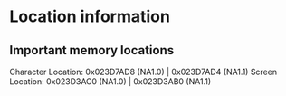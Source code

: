 # Location information

## Important memory locations
Character Location: 0x023D7AD8 (NA1.0) | 0x023D7AD4 (NA1.1)
Screen Location: 0x023D3AC0 (NA1.0) |  0x023D3AB0 (NA1.1)